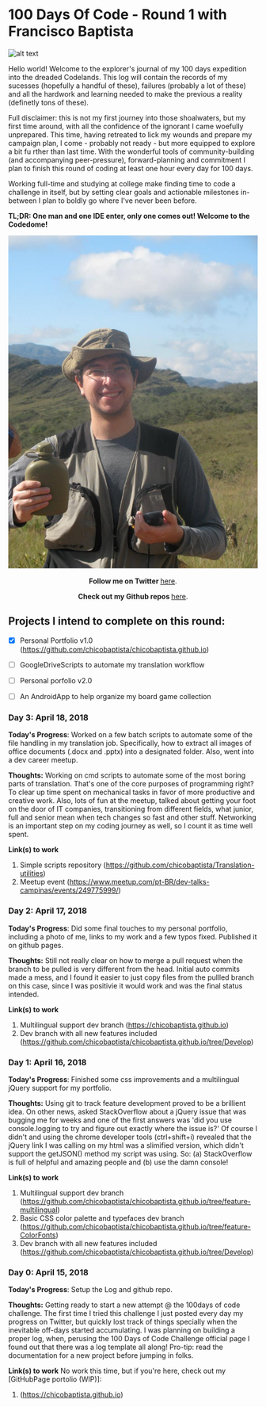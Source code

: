 # 100 Days Of Code - Round 1 with Francisco Baptista

![alt text](computer-map.jpg "Coding Expedition!")


Hello world! Welcome to the explorer's journal of my 100 days expedition into the dreaded Codelands. This log will contain the records of my sucesses (hopefully a handful of these), failures (probably a lot of these) and all the hardwork and learning needed to make the previous a reality (definetly tons of these).

Full disclaimer: this is not my first journey into those shoalwaters, but my first time around, with all the confidence of the ignorant I came woefully unprepared. This time, having retreated to lick my wounds and prepare my campaign plan, I come - probably not ready - but more equipped to explore a bit fu 	rther than last time.
With the wonderful tools of community-building (and accompanying peer-pressure), forward-planning and commitment I plan to finish this round of coding at least one hour every day for 100 days.

Working full-time and studying at college make finding time to code a challenge in itself, but by setting clear goals and actionable milestones in-between I plan to boldly go where I've never been before.

**TL;DR: One man and one IDE enter, only one comes out! Welcome to the Codedome!** 

![alt text](ID_ChikoBiologo.jpg "Coding Expedition!! \o/")

<p align="center"><b>Follow me on Twitter </b><a href="http://www.twitter.com/">here</a>.</p>

<p align="center"><b>Check out my Github repos </b><a href="https://github.com/chicobaptista">here</a>.</p>

## Projects I intend to complete on this round:

- [x] Personal Portfolio v1.0 (https://github.com/chicobaptista/chicobaptista.github.io)
- [ ] GoogleDriveScripts to automate my translation workflow
- [ ] Personal porfolio v2.0
- [ ] An AndroidApp to help organize my board game collection


### Day 3: April 18, 2018

**Today's Progress**: Worked on a few batch scripts to automate some of the file handling in my translation job. Specifically, how to extract all images of office documents (.docx and .pptx) into a designated folder. Also, went into a dev career meetup.

**Thoughts:** Working on cmd scripts to automate some of the most boring parts of translation. That's one of the core purposes of programming right? To clear up time spent on mechanical tasks in favor of more productive and creative work. Also, lots of fun at the meetup, talked about getting your foot on the door of IT companies, transitioning from different fields, what junior, full and senior mean when tech changes so fast and other stuff. Networking is an important step on my coding journey as well, so I count it as time well spent.


**Link(s) to work** 
1. Simple scripts repository (https://github.com/chicobaptista/Translation-utilities)
2. Meetup event (https://www.meetup.com/pt-BR/dev-talks-campinas/events/249775999/)


### Day 2: April 17, 2018

**Today's Progress**: Did some final touches to my personal portfolio, including a photo of me, links to my work and a few typos fixed. Published it on github pages.

**Thoughts:** Still not really clear on how to merge a pull request when the branch to be pulled is very different from the head. Initial auto commits made a mess, and I found it easier to just copy files from the pullled branch on this case, since I was positivie it would work and was the final status intended.

**Link(s) to work** 
1. Multilingual support dev branch (https://chicobaptista.github.io)
2. Dev branch with all new features included (https://github.com/chicobaptista/chicobaptista.github.io/tree/Develop)


### Day 1: April 16, 2018

**Today's Progress**: Finished some css improvements and a multilingual jQuery support for my portfolio.

**Thoughts:** Using git to track feature development proved to be a brillient idea. On other news, asked StackOverflow about a jQuery issue that was bugging me for weeks and one of the first answers was 'did you use console.logging to try and figure out exactly where the issue is?' Of course I didn't and using the chrome developer tools (ctrl+shift+i) revealed that the jQuery link I was calling on my html was a slimified version, which didn't support the getJSON() method my script was using. So: (a) StackOverflow is full of helpful and amazing people and (b) use the damn console!

**Link(s) to work** 
1. Multilingual support dev branch (https://github.com/chicobaptista/chicobaptista.github.io/tree/feature-multilingual)
2. Basic CSS color palette and typefaces dev branch (https://github.com/chicobaptista/chicobaptista.github.io/tree/feature-ColorFonts)
3. Dev branch with all new features included (https://github.com/chicobaptista/chicobaptista.github.io/tree/Develop)


### Day 0: April 15, 2018

**Today's Progress**: Setup the Log and github repo.

**Thoughts:** Getting ready to start a new attempt @ the 100days of code challenge. The first time I tried this challenge I just posted every day my progress on Twitter, but quickly lost track of things specially when the inevitable off-days started accumulating. I was planning on building a proper log, when, perusing the 100 Days of Code Challenge official page I found out that there was a log template all along! Pro-tip: read the documentation for a new project before jumping in folks.

**Link(s) to work** 
No work this time, but if you're here, check out my [GitHubPage portolio (WIP)]:
1. (https://chicobaptista.github.io)
